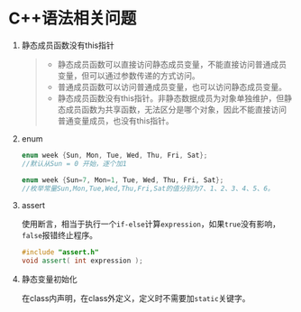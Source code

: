 C++语法相关问题
===

1. 静态成员函数没有this指针

   > - 静态成员函数可以直接访问静态成员变量，不能直接访问普通成员变量，但可以通过参数传递的方式访问。
   > - 普通成员函数可以访问普通成员变量，也可以访问静态成员变量。
   > - 静态成员函数没有this指针。非静态数据成员为对象单独维护，但静态成员函数为共享函数，无法区分是哪个对象，因此不能直接访问普通变量成员，也没有this指针。

2. enum

   ```c++
   enum week {Sun, Mon, Tue, Wed, Thu, Fri, Sat};
   //默认从Sun = 0 开始，逐个加1
   
   enum week {Sun=7, Mon=1, Tue, Wed, Thu, Fri, Sat};
   //枚举常量Sun,Mon,Tue,Wed,Thu,Fri,Sat的值分别为7、1、2、3、4、5、6。
   ```

3. assert

   使用断言，相当于执行一个`if-else`计算`expression`，如果`true`没有影响，`false`报错终止程序。

   ```c++
   #include "assert.h" 
   void assert( int expression );

4. 静态变量初始化

   在class内声明，在class外定义，定义时不需要加`static`关键字。
